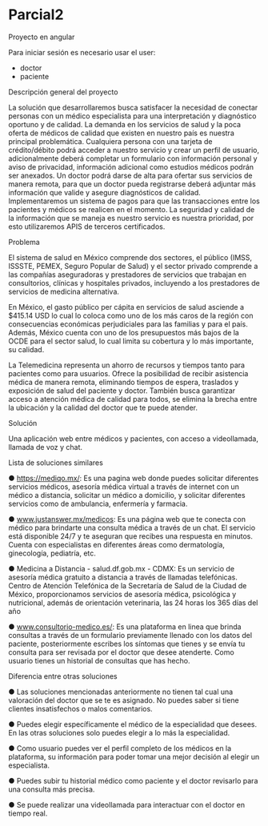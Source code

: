# Parcial2

Proyecto en angular

Para iniciar sesión es necesario usar el user:
- doctor
- paciente


Descripción general del proyecto

La solución que desarrollaremos busca satisfacer la necesidad de conectar personas con un médico especialista para una interpretación y diagnóstico oportuno y de calidad. La demanda en los servicios de salud y la poca oferta de médicos de calidad que existen en nuestro país es nuestra principal problemática. Cualquiera persona con una tarjeta de crédito/débito podrá acceder a nuestro servicio y crear un perfil de usuario, adicionalmente deberá completar un formulario con información personal y aviso de privacidad, información adicional como estudios médicos podrán ser anexados. Un doctor podrá darse de alta para ofertar sus servicios de manera remota, para que un doctor pueda registrarse deberá adjuntar más información que valide y asegure diagnósticos de calidad. Implementaremos un sistema de pagos para que las transacciones entre los pacientes y médicos se realicen en el momento. La seguridad y calidad de la información que se maneja es nuestro servicio es nuestra prioridad, por esto utilizaremos APIS de terceros certificados.

Problema

El sistema de salud en México comprende dos sectores, el público (IMSS, ISSSTE, PEMEX, Seguro Popular de Salud) y el sector privado comprende a las compañías aseguradoras y prestadores de servicios que trabajan en consultorios, clínicas y hospitales privados, incluyendo a los prestadores de servicios de medicina alternativa.

En México, el gasto público per cápita en servicios de salud asciende a $415.14 USD lo cual lo coloca como uno de los más caros de la región con consecuencias económicas perjudiciales para las familias y para el país. Además, México cuenta con uno de los presupuestos más bajos de la OCDE para el sector salud, lo cual limita su cobertura y lo más importante, su calidad.

La Telemedicina representa un ahorro de recursos y tiempos tanto para pacientes como para usuarios. Ofrece la posibilidad de recibir asistencia médica de manera remota, eliminando tiempos de espera, traslados y exposición de salud del paciente y doctor. También busca garantizar acceso a atención médica de calidad para todos, se elimina la brecha entre la ubicación y la calidad del doctor que te puede atender.

Solución

Una aplicación web entre médicos y pacientes, con acceso a videollamada, llamada de voz y chat.

Lista de soluciones similares

● https://mediqo.mx/: Es una pagina web donde puedes solicitar diferentes servicios médicos, asesoría médica virtual a través de internet con un médico a distancia, solicitar un médico a domicilio, y solicitar diferentes servicios como de ambulancia, enfermería y farmacia.

● www.justanswer.mx/medicos: Es una página web que te conecta con médico para brindarte una consulta médica a través de un chat. El servicio está disponible 24/7 y te aseguran que recibes una respuesta en minutos. Cuenta con especialistas en diferentes áreas como dermatología, ginecología, pediatría, etc.

● Medicina a Distancia - salud.df.gob.mx - CDMX: Es un servicio de asesoría médica gratuito a distancia a través de llamadas telefónicas. Centro de Atención Telefónica de la Secretaría de Salud de la Ciudad de México, proporcionamos servicios de asesoría médica, psicológica y nutricional, además de orientación veterinaria, las 24 horas los 365 días del año

● www.consultorio-medico.es/: Es una plataforma en linea que brinda consultas a través de un formulario previamente llenado con los datos del paciente, posteriormente escribes los síntomas que tienes y se envía tu consulta para ser revisada por el doctor que desee atenderte. Como usuario tienes un historial de consultas que has hecho.

Diferencia entre otras soluciones

● Las soluciones mencionadas anteriormente no tienen tal cual una valoración del doctor que se te es asignado. No puedes saber si tiene clientes insatisfechos o malos comentarios.

● Puedes elegir específicamente el médico de la especialidad que desees. En las otras soluciones solo puedes elegir a lo más la especialidad.

● Como usuario puedes ver el perfil completo de los médicos en la plataforma, su información para poder tomar una mejor decisión al elegir un especialista.

● Puedes subir tu historial médico como paciente y el doctor revisarlo para una consulta más precisa.

● Se puede realizar una videollamada para interactuar con el doctor en tiempo real.
